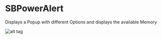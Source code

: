 SBPowerAlert
============

Displays a Popup with different Options and displays the available Memory

![alt tag](http://i.imgur.com/dUNIMiZ.png)

